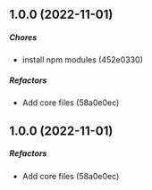## 1.0.0 (2022-11-01)

##### Chores

*  install npm modules (452e0330)

##### Refactors

*  Add core files (58a0e0ec)

## 1.0.0 (2022-11-01)

##### Refactors

*  Add core files (58a0e0ec)

